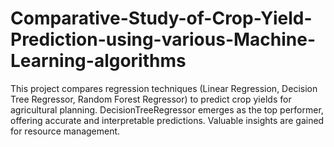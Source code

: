 # Comparative-Study-of-Crop-Yield-Prediction-using-various-Machine-Learning-algorithms
This project compares regression techniques (Linear Regression, Decision Tree Regressor, Random Forest Regressor) to predict crop yields for agricultural planning. DecisionTreeRegressor emerges as the top performer, offering accurate and interpretable predictions. Valuable insights are gained for resource management.
